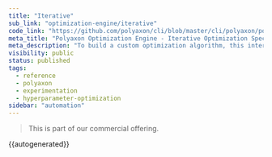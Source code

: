 ```yaml
---
title: "Iterative"
sub_link: "optimization-engine/iterative"
code_link: "https://github.com/polyaxon/cli/blob/master/cli/polyaxon/polyflow/matrix/iterative.py"
meta_title: "Polyaxon Optimization Engine - Iterative Optimization Specification - Polyaxon References"
meta_description: "To build a custom optimization algorithm, this interface lets you create an iterative process for creating suggestions and training your model based on those suggestions."
visibility: public
status: published
tags:
  - reference
  - polyaxon
  - experimentation
  - hyperparameter-optimization
sidebar: "automation"
---
```


<blockquote class="commercial">This is part of our commercial offering.</blockquote>

{{autogenerated}}
